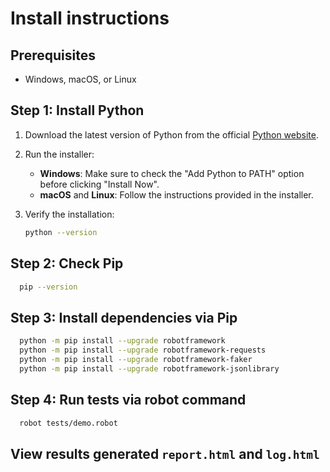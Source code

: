 # Install instructions

## Prerequisites

- Windows, macOS, or Linux

## Step 1: Install Python

1. Download the latest version of Python from the official [Python website](https://www.python.org/downloads/).
2. Run the installer:
   - **Windows**: Make sure to check the "Add Python to PATH" option before clicking "Install Now".
   - **macOS** and **Linux**: Follow the instructions provided in the installer.

3. Verify the installation:
   ```sh
   python --version
   ```
## Step 2: Check Pip
```sh
  pip --version
```
## Step 3: Install dependencies via Pip
```sh
  python -m pip install --upgrade robotframework
  python -m pip install --upgrade robotframework-requests
  python -m pip install --upgrade robotframework-faker
  python -m pip install --upgrade robotframework-jsonlibrary
```

## Step 4: Run tests via robot command
```sh
  robot tests/demo.robot
```
## View results generated ``report.html`` and ``log.html``
